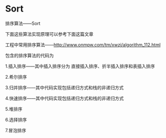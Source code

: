# Sort
排序算法——Sort

下面这些算法实现原理可以参考下面这篇文章

工程中常用排序算法——http://www.onmpw.com/tm/xwzj/algorithm_112.html

包含的排序算法的代码为

1.插入排序——其中插入排序分为 直接插入排序、折半插入排序和表插入排序

2.希尔排序

3.归并排序——其中代码实现包括递归方式和栈的非递归方式

4.快速排序——其中代码实现包括递归方式和栈的非递归方式

5.堆排序

6.选择排序

7.冒泡排序
